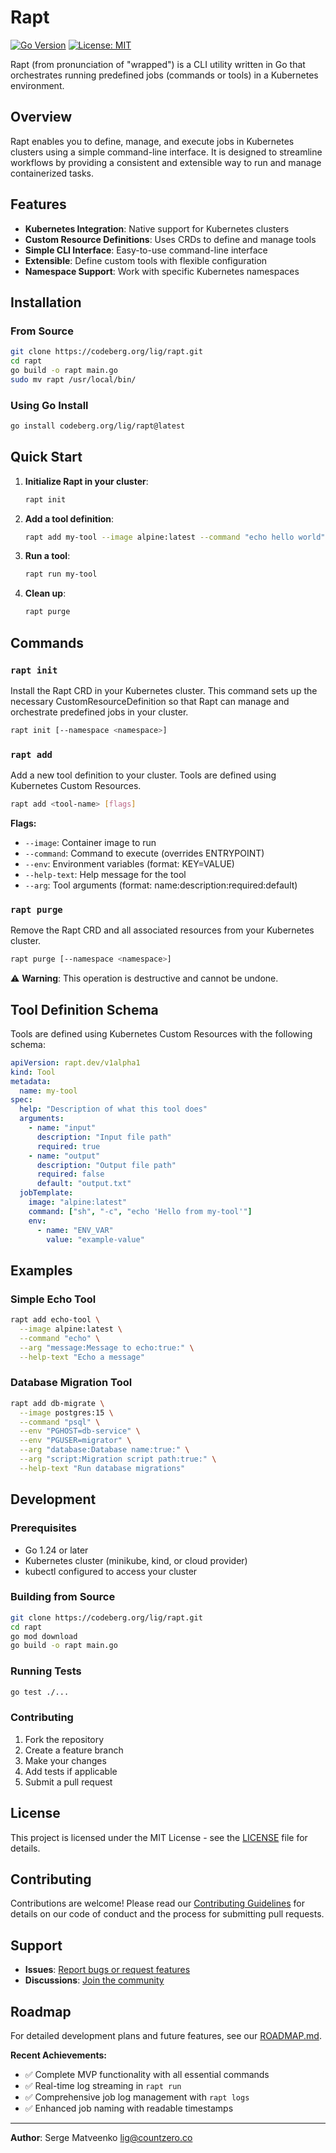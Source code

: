 # Rapt

[![Go Version](https://img.shields.io/badge/go-1.24+-blue.svg)](https://golang.org/dl/)
[![License: MIT](https://img.shields.io/badge/License-MIT-yellow.svg)](https://opensource.org/licenses/MIT)

Rapt (from pronunciation of "wrapped") is a CLI utility written in Go that orchestrates running predefined jobs (commands or tools) in a Kubernetes environment.

## Overview

Rapt enables you to define, manage, and execute jobs in Kubernetes clusters using a simple command-line interface. It is designed to streamline workflows by providing a consistent and extensible way to run and manage containerized tasks.

## Features

- **Kubernetes Integration**: Native support for Kubernetes clusters
- **Custom Resource Definitions**: Uses CRDs to define and manage tools
- **Simple CLI Interface**: Easy-to-use command-line interface
- **Extensible**: Define custom tools with flexible configuration
- **Namespace Support**: Work with specific Kubernetes namespaces

## Installation

### From Source

```bash
git clone https://codeberg.org/lig/rapt.git
cd rapt
go build -o rapt main.go
sudo mv rapt /usr/local/bin/
```

### Using Go Install

```bash
go install codeberg.org/lig/rapt@latest
```

## Quick Start

1. **Initialize Rapt in your cluster**:
   ```bash
   rapt init
   ```

2. **Add a tool definition**:
   ```bash
   rapt add my-tool --image alpine:latest --command "echo hello world"
   ```

3. **Run a tool**:
   ```bash
   rapt run my-tool
   ```

4. **Clean up**:
   ```bash
   rapt purge
   ```

## Commands

### `rapt init`
Install the Rapt CRD in your Kubernetes cluster. This command sets up the necessary CustomResourceDefinition so that Rapt can manage and orchestrate predefined jobs in your cluster.

```bash
rapt init [--namespace <namespace>]
```

### `rapt add`
Add a new tool definition to your cluster. Tools are defined using Kubernetes Custom Resources.

```bash
rapt add <tool-name> [flags]
```

**Flags:**
- `--image`: Container image to run
- `--command`: Command to execute (overrides ENTRYPOINT)
- `--env`: Environment variables (format: KEY=VALUE)
- `--help-text`: Help message for the tool
- `--arg`: Tool arguments (format: name:description:required:default)

### `rapt purge`
Remove the Rapt CRD and all associated resources from your Kubernetes cluster.

```bash
rapt purge [--namespace <namespace>]
```

⚠️ **Warning**: This operation is destructive and cannot be undone.

## Tool Definition Schema

Tools are defined using Kubernetes Custom Resources with the following schema:

```yaml
apiVersion: rapt.dev/v1alpha1
kind: Tool
metadata:
  name: my-tool
spec:
  help: "Description of what this tool does"
  arguments:
    - name: "input"
      description: "Input file path"
      required: true
    - name: "output"
      description: "Output file path"
      required: false
      default: "output.txt"
  jobTemplate:
    image: "alpine:latest"
    command: ["sh", "-c", "echo 'Hello from my-tool'"]
    env:
      - name: "ENV_VAR"
        value: "example-value"
```

## Examples

### Simple Echo Tool
```bash
rapt add echo-tool \
  --image alpine:latest \
  --command "echo" \
  --arg "message:Message to echo:true:" \
  --help-text "Echo a message"
```

### Database Migration Tool
```bash
rapt add db-migrate \
  --image postgres:15 \
  --command "psql" \
  --env "PGHOST=db-service" \
  --env "PGUSER=migrator" \
  --arg "database:Database name:true:" \
  --arg "script:Migration script path:true:" \
  --help-text "Run database migrations"
```

## Development

### Prerequisites
- Go 1.24 or later
- Kubernetes cluster (minikube, kind, or cloud provider)
- kubectl configured to access your cluster

### Building from Source
```bash
git clone https://codeberg.org/lig/rapt.git
cd rapt
go mod download
go build -o rapt main.go
```

### Running Tests
```bash
go test ./...
```

### Contributing
1. Fork the repository
2. Create a feature branch
3. Make your changes
4. Add tests if applicable
5. Submit a pull request

## License

This project is licensed under the MIT License - see the [LICENSE](LICENSE) file for details.

## Contributing

Contributions are welcome! Please read our [Contributing Guidelines](CONTRIBUTING.md) for details on our code of conduct and the process for submitting pull requests.

## Support

- **Issues**: [Report bugs or request features](https://codeberg.org/lig/rapt/issues)
- **Discussions**: [Join the community](https://codeberg.org/lig/rapt/discussions)

## Roadmap

For detailed development plans and future features, see our [ROADMAP.md](ROADMAP.md).

**Recent Achievements:**
- ✅ Complete MVP functionality with all essential commands
- ✅ Real-time log streaming in `rapt run`
- ✅ Comprehensive job log management with `rapt logs`
- ✅ Enhanced job naming with readable timestamps

---

**Author**: Serge Matveenko <lig@countzero.co>